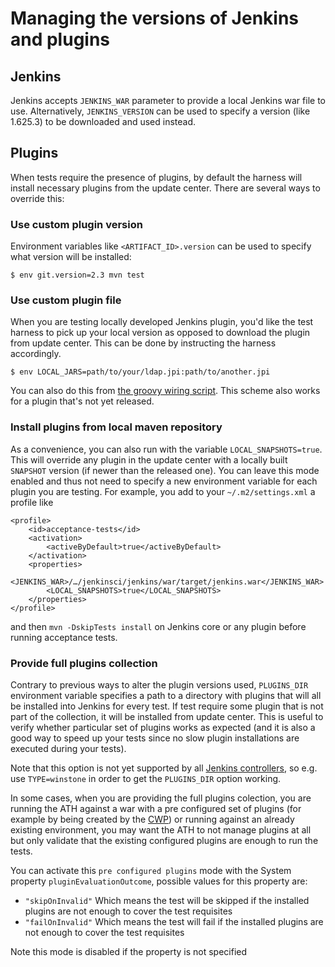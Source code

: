 # Managing the versions of Jenkins and plugins

## Jenkins

Jenkins accepts `JENKINS_WAR` parameter to provide a local Jenkins war file to use. Alternatively, `JENKINS_VERSION` can be used to specify a version (like 1.625.3) to be downloaded and used instead.

## Plugins

When tests require the presence of plugins, by default the harness will install necessary plugins from
the update center. There are several ways to override this:

### Use custom plugin version

Environment variables like `<ARTIFACT_ID>.version` can be used to specify what version will be installed:

    $ env git.version=2.3 mvn test

### Use custom plugin file

When you are testing locally developed Jenkins plugin, you'd like the test harness to pick up your
local version as opposed to download the plugin from update center. This can be done by instructing the harness
accordingly.

    $ env LOCAL_JARS=path/to/your/ldap.jpi:path/to/another.jpi

You can also do this from [the groovy wiring script](WIRING.md).
This scheme also works for a plugin that's not yet released.

### Install plugins from local maven repository

As a convenience, you can also run with the variable `LOCAL_SNAPSHOTS=true`.
This will override any plugin in the update center with a locally built `SNAPSHOT` version (if newer than the released one).
You can leave this mode enabled and thus not need to specify a new environment variable for each plugin you are testing.
For example, you add to your `~/.m2/settings.xml` a profile like

    <profile>
        <id>acceptance-tests</id>
        <activation>
            <activeByDefault>true</activeByDefault>
        </activation>
        <properties>
            <JENKINS_WAR>/…/jenkinsci/jenkins/war/target/jenkins.war</JENKINS_WAR>
            <LOCAL_SNAPSHOTS>true</LOCAL_SNAPSHOTS>
        </properties>
    </profile>

and then `mvn -DskipTests install` on Jenkins core or any plugin before running acceptance tests.

### Provide full plugins collection

Contrary to previous ways to alter the plugin versions used, `PLUGINS_DIR` 
environment variable specifies a path to a directory with plugins that will all be 
installed into Jenkins for every test. If test require some plugin that is not part of the collection, 
it will be installed from update center. This is useful to verify whether particular set of plugins works 
as expected (and it is also a good way to speed up your tests since no slow plugin installations are 
executed during your tests).

Note that this option is not yet supported by all [Jenkins controllers](CONTROLLER.md), 
so e.g. use `TYPE=winstone` in order to get the `PLUGINS_DIR` option working.

In some cases, when you are providing the full plugins colection, you are running the ATH against a war with a pre configured
set of plugins (for example by being created by the [CWP](https://github.com/jenkinsci/custom-war-packager))
or running against an already existing environment, you may want the ATH to not manage plugins at all but only validate that the existing configured
plugins are enough to run the tests.

You can activate this `pre configured plugins` mode with the System property `pluginEvaluationOutcome`, possible values for this property are:
* `"skipOnInvalid"` Which means the test will be skipped if the installed plugins are not enough to cover the test requisites
* `"failOnInvalid"` Which means the test will fail if the installed plugins are not enough to cover the test requisites

Note this mode is disabled if the property is not specified